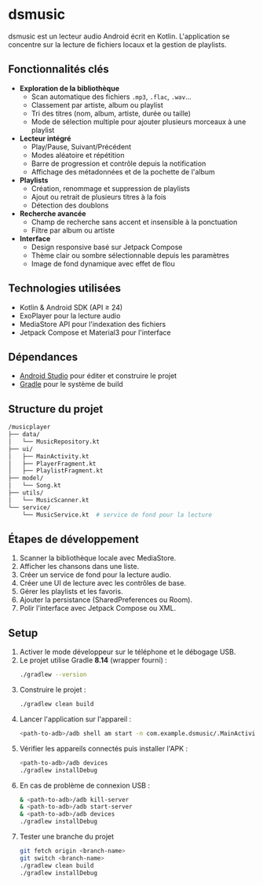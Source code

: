 # dsmusic

dsmusic est un lecteur audio Android écrit en Kotlin. L'application se concentre sur la lecture de fichiers locaux et la gestion de playlists.

## Fonctionnalités clés
- **Exploration de la bibliothèque**
  - Scan automatique des fichiers `.mp3`, `.flac`, `.wav`…
  - Classement par artiste, album ou playlist
  - Tri des titres (nom, album, artiste, durée ou taille)
  - Mode de sélection multiple pour ajouter plusieurs morceaux à une playlist
- **Lecteur intégré**
  - Play/Pause, Suivant/Précédent
  - Modes aléatoire et répétition
  - Barre de progression et contrôle depuis la notification
  - Affichage des métadonnées et de la pochette de l'album
- **Playlists**
  - Création, renommage et suppression de playlists
  - Ajout ou retrait de plusieurs titres à la fois
  - Détection des doublons
- **Recherche avancée**
  - Champ de recherche sans accent et insensible à la ponctuation
  - Filtre par album ou artiste
- **Interface**
  - Design responsive basé sur Jetpack Compose
  - Thème clair ou sombre sélectionnable depuis les paramètres
  - Image de fond dynamique avec effet de flou

## Technologies utilisées
- Kotlin & Android SDK (API ≥ 24)
- ExoPlayer pour la lecture audio
- MediaStore API pour l'indexation des fichiers
- Jetpack Compose et Material3 pour l'interface

## Dépendances
- [Android Studio](https://developer.android.com/studio) pour éditer et construire le projet
- [Gradle](https://gradle.org/) pour le système de build

## Structure du projet
```bash
/musicplayer
├── data/
│   └── MusicRepository.kt
├── ui/
│   ├── MainActivity.kt
│   ├── PlayerFragment.kt
│   ├── PlaylistFragment.kt
├── model/
│   └── Song.kt
├── utils/
│   └── MusicScanner.kt
└── service/
    └── MusicService.kt  # service de fond pour la lecture
```

## Étapes de développement
1. Scanner la bibliothèque locale avec MediaStore.
2. Afficher les chansons dans une liste.
3. Créer un service de fond pour la lecture audio.
4. Créer une UI de lecture avec les contrôles de base.
5. Gérer les playlists et les favoris.
6. Ajouter la persistance (SharedPreferences ou Room).
7. Polir l'interface avec Jetpack Compose ou XML.

## Setup
1. Activer le mode développeur sur le téléphone et le débogage USB.
2. Le projet utilise Gradle **8.14** (wrapper fourni) :
   ```bash
   ./gradlew --version
   ```
3. Construire le projet :
   ```bash
   ./gradlew clean build
   ```
4. Lancer l'application sur l'appareil :
   ```bash
   <path-to-adb>/adb shell am start -n com.example.dsmusic/.MainActivity
   ```
5. Vérifier les appareils connectés puis installer l'APK :
   ```bash
   <path-to-adb>/adb devices
   ./gradlew installDebug
   ```
6. En cas de problème de connexion USB :
   ```bash
   & <path-to-adb>/adb kill-server
   & <path-to-adb>/adb start-server
   & <path-to-adb>/adb devices
   ./gradlew installDebug
   ```
6. Tester une branche du projet
    ```bash
    git fetch origin <branch-name>
    git switch <branch-name>
    ./gradlew clean build
    ./gradlew installDebug
    ```
